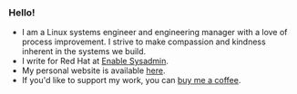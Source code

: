 ### Hello!

- I am a Linux systems engineer and engineering manager with a love of process improvement. I strive to make compassion and kindness inherent in the systems we build.
- I write for Red Hat at [Enable Sysadmin](https://www.redhat.com/sysadmin/users/jonathan-roemer).
- My personal website is available [here](https://roemersoftworks.com).
- If you'd like to support my work, you can [buy me a coffee](https://ko-fi.com/jroemer).
